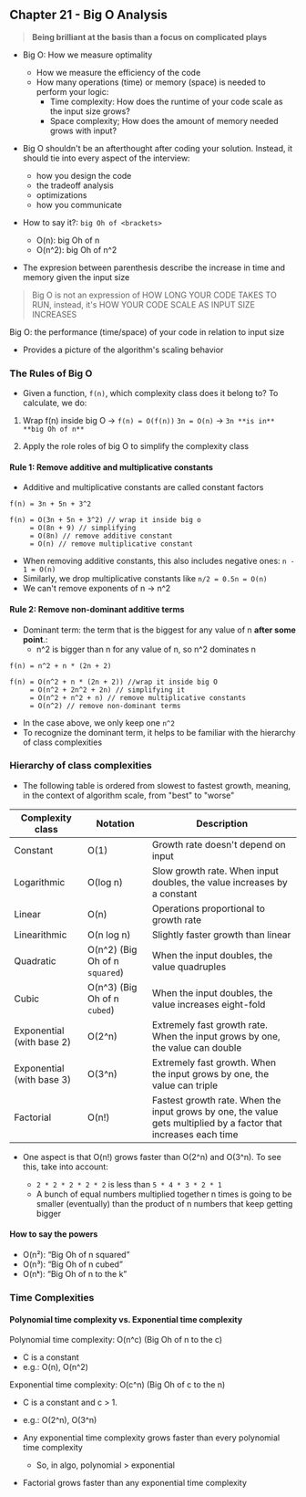 ## Chapter 21 - Big O Analysis

> **Being brilliant at the basis than a focus on complicated plays**

- Big O: How we measure optimality

  - How we measure the efficiency of the code
  - How many operations (time) or memory (space) is needed to perform your logic:
    - Time complexity: How does the runtime of your code scale as the input size grows?
    - Space complexity; How does the amount of memory needed grows with input?

- Big O shouldn't be an afterthought after coding your solution. Instead, it should tie into every aspect of the interview:

  - how you design the code
  - the tradeoff analysis
  - optimizations
  - how you communicate

- How to say it?: `big Oh of <brackets>`

  - O(n): big Oh of n
  - O(n^2): big Oh of n^2

- The expresion between parenthesis describe the increase in time and memory given the input size

> Big O is not an expression of HOW LONG YOUR CODE TAKES TO RUN, instead, it's HOW YOUR CODE SCALE AS INPUT SIZE INCREASES

Big O: the performance (time/space) of your code in relation to input size

- Provides a picture of the algorithm's scaling behavior

### The Rules of Big O

- Given a function, `f(n)`, which complexity class does it belong to? To calculate, we do:

1. Wrap f(n) inside big O -> `f(n) = O(f(n))`
   `3n = O(n)` -> `3n **is in** **big Oh of n**`

2. Apply the role roles of big O to simplify the complexity class

#### Rule 1: Remove additive and multiplicative constants

- Additive and multiplicative constants are called constant factors

```
f(n) = 3n + 5n + 3^2

f(n) = O(3n + 5n + 3^2) // wrap it inside big o
     = O(8n + 9) // simplifying
     = O(8n) // remove additive constant
     = O(n) // remove multiplicative constant
```

- When removing additive constants, this also includes negative ones: `n - 1 = O(n)`
- Similarly, we drop multiplicative constants like `n/2 = 0.5n = O(n)`
- We can't remove exponents of n -> n^2

#### Rule 2: Remove non-dominant additive terms

- Dominant term: the term that is the biggest for any value of n **after some point**.:
  - n^2 is bigger than n for any value of n, so n^2 dominates n

```
f(n) = n^2 + n * (2n + 2)

f(n) = O(n^2 + n * (2n + 2)) //wrap it inside big O
     = O(n^2 + 2n^2 + 2n) // simplifying it
     = O(n^2 + n^2 + n) // remove multiplicative constants
     = O(n^2) // remove non-dominant terms
```

- In the case above, we only keep one `n^2`
- To recognize the dominant term, it helps to be familiar with the hierarchy of class complexities

### Hierarchy of class complexities

- The following table is ordered from slowest to fastest growth, meaning, in the context of algorithm scale, from "best" to "worse"

| Complexity class          | Notation                       | Description                                                                                                      |
| ------------------------- | ------------------------------ | ---------------------------------------------------------------------------------------------------------------- |
| Constant                  | O(1)                           | Growth rate doesn't depend on input                                                                              |
| Logarithmic               | O(log n)                       | Slow growth rate. When input doubles, the value increases by a constant                                          |
| Linear                    | O(n)                           | Operations proportional to growth rate                                                                           |
| Linearithmic              | O(n log n)                     | Slightly faster growth than linear                                                                               |
| Quadratic                 | O(n^2) (Big Oh of n `squared`) | When the input doubles, the value quadruples                                                                     |
| Cubic                     | O(n^3) (Big Oh of n `cubed`)   | When the input doubles, the value increases eight-fold                                                           |
| Exponential (with base 2) | O(2^n)                         | Extremely fast growth rate. When the input grows by one, the value can double                                    |
| Exponential (with base 3) | O(3^n)                         | Extremely fast growth. When the input grows by one, the value can triple                                         |
| Factorial                 | O(n!)                          | Fastest growth rate. When the input grows by one, the value gets multiplied by a factor that increases each time |

- One aspect is that O(n!) grows faster than O(2^n) and O(3^n). To see this, take into account:

  - `2 * 2 * 2 * 2 * 2` is less than `5 * 4 * 3 * 2 * 1`
  - A bunch of equal numbers multiplied together n times is going to be smaller (eventually) than the product of n numbers that keep getting bigger

#### How to say the powers

- O(n²): “Big Oh of n squared”
- O(n³): “Big Oh of n cubed”
- O(nᵏ): “Big Oh of n to the k”

### Time Complexities

#### Polynomial time complexity vs. Exponential time complexity

Polynomial time complexity: O(n^c) (Big Oh of n to the c)

- C is a constant
- e.g.: O(n), O(n^2)

Exponential time complexity: O(c^n) (Big Oh of c to the n)

- C is a constant and c > 1.
- e.g.: O(2^n), O(3^n)

- Any exponential time complexity grows faster than every polynomial time complexity
  - So, in algo, polynomial > exponential
- Factorial grows faster than any exponential time complexity
